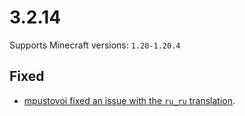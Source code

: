 # 3.2.14

Supports Minecraft versions: `1.20-1.20.4`

## Fixed
- [mpustovoi fixed an issue with the `ru_ru` translation](https://github.com/ginsm/forgotten-graves/pull/103).
